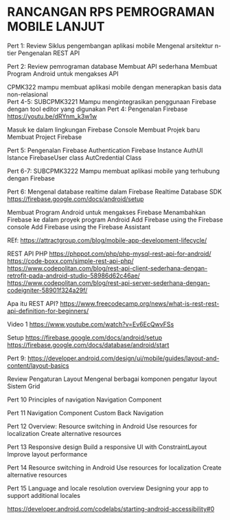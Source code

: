 # RANCANGAN RPS PEMROGRAMAN MOBILE LANJUT
Pert 1:
Review Siklus pengembangan aplikasi mobile 
Mengenal arsitektur n-tier
Pengenalan REST API

Pert 2:
Review pemrograman database
Membuat API sederhana
Membuat Program Android untuk mengakses API 


CPMK322	 mampu membuat aplikasi mobile dengan menerapkan basis data non-relasional	
Pert 4-5:
SUBCPMK3221	Mampu mengintegrasikan penggunaan Firebase dengan tool editor yang digunakan
Pert 4:
Pengenalan Firebase
https://youtu.be/dRYnm_k3w1w

Masuk ke dalam lingkungan Firebase Console
Membuat Projek baru
Membuat Project Firebase

Pert 5:
Pengenalan Firebase Authentication
Firebase Instance
AuthUI Istance
FirebaseUser class
AutCredential Class


Pert 6-7:
SUBCPMK3222	Mampu membuat aplikasi mobile yang terhubung dengan Firebase

Pert 6:
Mengenal database realtime dalam Firebase
Realtime Database SDK
https://firebase.google.com/docs/android/setup


Membuat Program Android untuk mengakses Firebase
Menambahkan Firebase ke dalam proyek program Android
Add Firebase using the Firebase console
Add Firebase using the Firebase Assistant

REf: 
https://attractgroup.com/blog/mobile-app-development-lifecycle/

REST API PHP
https://phppot.com/php/php-mysql-rest-api-for-android/
https://code-boxx.com/simple-rest-api-php/
https://www.codepolitan.com/blog/rest-api-client-sederhana-dengan-retrofit-pada-android-studio-58986d62c46ae/
https://www.codepolitan.com/blog/rest-api-server-sederhana-dengan-codeigniter-58901f324a29f/

Apa itu REST API?
https://www.freecodecamp.org/news/what-is-rest-rest-api-definition-for-beginners/

Video 1
https://www.youtube.com/watch?v=Ev6EcQwvFSs

Setup
https://firebase.google.com/docs/android/setup
https://firebase.google.com/docs/database/android/start

Pert 9:
https://developer.android.com/design/ui/mobile/guides/layout-and-content/layout-basics

Review Pengaturan Layout
Mengenal berbagai komponen pengatur layout
Sistem Grid

Pert 10
Principles of navigation
Navigation Component

Pert 11
Navigation Component
Custom Back Navigation

Pert 12
Overview: Resource switching in Android
Use resources for localization
Create alternative resources

Pert 13
Responsive design
Build a responsive UI with ConstraintLayout 
Improve layout performance

Pert 14
Resource switching in Android
Use resources for localization
Create alternative resources

Pert 15
Language and locale resolution overview
Designing your app to support additional locales

https://developer.android.com/codelabs/starting-android-accessibility#0
